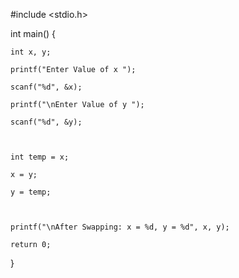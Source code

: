 #include <stdio.h> 



int main() 
{ 

    int x, y; 

    printf("Enter Value of x "); 

    scanf("%d", &x); 

    printf("\nEnter Value of y "); 

    scanf("%d", &y); 



    int temp = x; 

    x = y; 

    y = temp; 



    printf("\nAfter Swapping: x = %d, y = %d", x, y); 

    return 0; 
}
